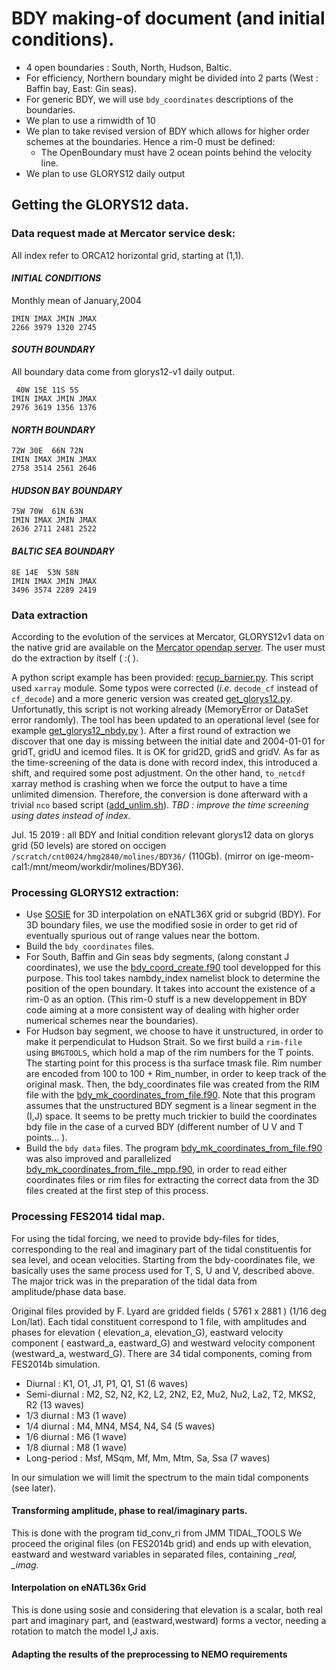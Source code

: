 # BDY making-of document (and initial conditions).

  * 4 open boundaries : South, North, Hudson, Baltic.
  * For efficiency, Northern boundary might be divided into 2 parts (West : Baffin bay, East: Gin seas).
  * For generic BDY, we will use `bdy_coordinates` descriptions of the boundaries.
  * We plan to use a rimwidth of 10
  * We plan to take revised version of BDY which allows for higher order schemes at the boundaries. Hence a rim-0 must be defined:
    * The OpenBoundary must have 2 ocean points behind the velocity line.
  * We plan to use GLORYS12 daily output

## Getting the GLORYS12 data.
### Data request made at Mercator service desk:
  All index refer to ORCA12 horizontal grid, starting at (1,1).

#### ***_INITIAL CONDITIONS_***
   Monthly mean of January,2004

   ```
   IMIN IMAX JMIN JMAX
   2266 3979 1320 2745
   ```

#### ***_SOUTH BOUNDARY_***
  All boundary data come from glorys12-v1 daily output.

   ```
    40W 15E 11S 5S
   IMIN IMAX JMIN JMAX
   2976 3619 1356 1376
   ```

#### ***_NORTH BOUNDARY_***

   ```
   72W 30E  66N 72N
   IMIN IMAX JMIN JMAX
   2758 3514 2561 2646
   ```

#### ***_HUDSON BAY BOUNDARY_***

   ```
   75W 70W  61N 63N
   IMIN IMAX JMIN JMAX
   2636 2711 2481 2522
   ```

#### ***_BALTIC SEA BOUNDARY_***

   ```
   8E 14E  53N 58N
   IMIN IMAX JMIN JMAX
   3496 3574 2289 2419
   ```

### Data extraction
  According to the evolution of the services at Mercator, GLORYS12v1 data on the native grid are available on the 
[Mercator opendap server](http://tds.mercator-ocean.fr/thredds/catalog.html). The user must do the extraction by itself ( :( ).
 
  A python script example has been provided: [recup_barnier.py](../TOOLS/recup_barnier.py). This script used `xarray` module. Some typos were corrected (*i.e.* `decode_cf` instead of `cf_decode`) and a more generic version was created [get_glorys12.py](../TOOLS/get_glorys12.py). Unfortunatly, this script is not working already (MemoryError or DataSet error randomly).
 The tool has been updated to an operational level (see for example [get_glorys12_nbdy.py](../TOOLS/get_glorys12_nbdy.py) ).  After a first round of extraction we discover that one day is missing between the initial date and 2004-01-01 for gridT, gridU and icemod files. It is OK for grid2D, gridS and gridV. As far as the time-screening of the data is done with record index, this introduced a shift, and required some post adjustment.  On the other hand, `to_netcdf` xarray method is crashing when we force the output to have a time unlimited dimension. Therefore, the 
conversion is done afterward with a trivial `nco` based script ([add_unlim.sh](../TOOLS/add_unlim.sh)). _TBD : improve the time screening using dates instead of index._  

  Jul. 15 2019 : all BDY and Initial condition relevant glorys12 data on glorys grid (50 levels) are stored on occigen `/scratch/cnt0024/hmg2840/molines/BDY36/` (110Gb). (mirror on ige-meom-cal1:/mnt/meom/workdir/molines/BDY36).

### Processing GLORYS12 extraction:
 * Use [SOSIE](https://github.com/brodeau/sosie) for 3D interpolation on eNATL36X grid or subgrid (BDY). 
  For 3D boundary files,  we use the modified sosie in order to get rid of eventually spurious out of range values near the bottom.
 * Build the `bdy_coordinates` files.
  *  For South, Baffin and Gin seas bdy segments, (along constant J coordinates), we use the [bdy_coord_create.f90](../DCM_ENERGETICS/DCMTOOLS/DRAKKAR/NEMO4/tools/BDY_TOOLS/src/bdy_coord_create.f90) tool developped for this purpose. This tool takes nambdy_index namelist block to determine the position of the open boundary.  It takes into account the existence of a rim-0 as an option. (This rim-0 stuff is a new developpement in BDY code aiming at a more consistent way of dealing with higher order numerical schemes near the boundaries). 
  * For Hudson bay segment, we choose to have it unstructured, in order to make it perpendiculat to Hudson Strait. So we first build a `rim-file` using `BMGTOOLS`, which hold a map of the rim numbers for the T points. The starting point for this process is tha surface tmask file. Rim number are encoded from 100 to 100 + Rim_number, in order to keep track of the original mask.  Then, the bdy_coordinates file was created from the RIM file with the [bdy_mk_coordinates_from_file.f90](../DCM_ENERGETICS/DCMTOOLS/DRAKKAR/NEMO4/tools/BDY_TOOLS/src/bdy_mk_coordinates_from_file.f90).  Note that this program assumes that the unstructured BDY segment is a linear segment in the (I,J) space. It seems to be pretty much trickier to build the coordinates bdy file in the case of a curved BDY (different number of U V and T points... ).
 * Build the `bdy data` files.
  The program [bdy_mk_coordinates_from_file.f90](../DCM_ENERGETICS/DCMTOOLS/DRAKKAR/NEMO4/tools/BDY_TOOLS/src/bdy_mk_coordinates_from_file.f90) was also improved and parallelized [bdy_mk_coordinates_from_file._mpp.f90](../DCM_ENERGETICS/DCMTOOLS/DRAKKAR/NEMO4/tools/BDY_TOOLS/src/bdy_mk_coordinates_from_file_mpp.f90), in order to read either coordinates files or rim files for extracting the correct data from the 3D files created at the first step of this process. 

### Processing FES2014 tidal map.
  For using the tidal forcing, we need to provide bdy-files for tides, corresponding to the real and imaginary part of the tidal constituentis for sea level, and ocean velocities.  Starting from the bdy-coordinates file, we basically uses the same process used for T, S, U and V, described above.  The major trick was in the preparation of the tidal data from amplitude/phase data base. 

  Original files provided by F. Lyard are gridded fields ( 5761 x 2881 ) (1/16 deg Lon/lat). Each tidal constituent correspond to 1 file, with amplitudes and phases for elevation ( elevation_a, elevation_G), eastward velocity component ( eastward_a, eastward_G) and westward velocity component (westward_a, westward_G). There are 34 tidal components, coming from  FES2014b simulation.

  * Diurnal : K1, O1, J1, P1, Q1, S1 (6 waves)
  * Semi-diurnal : M2, S2, N2, K2, L2, 2N2, E2, Mu2, Nu2, La2, T2, MKS2, R2 (13 waves)
  * 1/3 diurnal : M3 (1 wave)
  * 1/4 diurnal : M4,  MN4, MS4, N4, S4 (5 waves)
  * 1/6 diurnal : M6 (1 wave)
  * 1/8 diurnal : M8 (1 wave)
  * Long-period : Msf, MSqm, Mf, Mm, Mtm, Sa, Ssa (7 waves)

 In our simulation we will limit the spectrum to the main tidal components (see later).

#### Transforming amplitude, phase to real/imaginary parts.
  This is done with the program tid_conv_ri from JMM TIDAL_TOOLS
  We proceed the original files (on FES2014b grid) and ends up with elevation, eastward and westward variables in separated files, containing <var>_real, <var>_imag.

#### Interpolation on eNATL36x Grid
  This is done using sosie and considering that elevation is a scalar, both real part and imaginary part, and (eastward,westward) forms a vector, needing a rotation to match the model I,J axis.

#### Adapting the results of the preprocessing to NEMO requirements
